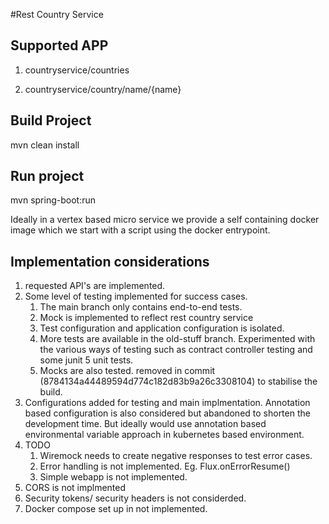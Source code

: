 #Rest Country Service


## Supported APP

1. countryservice/countries

2. countryservice/country/name/{name}

## Build Project

mvn clean install


## Run project

mvn spring-boot:run

Ideally in a vertex based micro service we provide a self containing docker image which we start with a script using the docker entrypoint.

Implementation considerations
----------------------

1. requested API's are implemented.
2. Some level of testing implemented for success cases.
   1. The main branch only contains end-to-end tests.
   2. Mock is implemented to reflect rest country service 
   3. Test configuration and application configuration is isolated.
   4. More tests are available in the old-stuff branch. Experimented with the various ways of testing such as contract controller testing and some junit 5 unit tests. 
   5. Mocks are also tested. removed in commit (8784134a44489594d774c182d83b9a26c3308104) to stabilise the build.
3. Configurations added for testing and main implmentation.  Annotation based configuration is also considered but abandoned to shorten the development time. But ideally would use annotation based environmental variable approach in kubernetes based environment.
4. TODO
   1. Wiremock needs to create negative responses to test error cases.
   2. Error handling is not implemented. Eg. Flux.onErrorResume()
   3. Simple webapp is not implemented.
5. CORS is not implmented
6. Security tokens/ security headers is not considerded.
7. Docker compose set up in not implemented.

